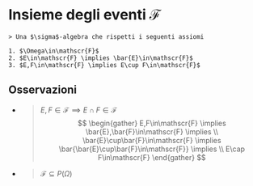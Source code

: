 # Insieme degli eventi $\mathscr{F}$
```ad-def
> Una $\sigma$-algebra che rispetti i seguenti assiomi

1. $\Omega\in\mathscr{F}$
2. $E\in\mathscr{F} \implies \bar{E}\in\mathscr{F}$
3. $E,F\in\mathscr{F} \implies E\cup F\in\mathscr{F}$
```
## Osservazioni
- > $E,F\in\mathscr{F} \implies E\cap F\in\mathscr{F}$
  $$
  \begin{gather}
  E,F\in\mathscr{F} \implies 
  \bar{E},\bar{F}\in\mathscr{F} \implies \\
  \bar{E}\cup\bar{F}\in\mathscr{F} \implies 
  \bar{\bar{E}\cup\bar{F}\in\mathscr{F}} \implies \\
  E\cap F\in\mathscr{F}
  \end{gather}
  $$
- > $\mathscr{F}\subseteq P(\Omega)$

